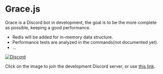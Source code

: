 # Grace.js

Grace is a Discord bot in development, the goal is to be the more complete as possible, keeping a good performance.
  - Redis will be added for in-memory data structure.
  - Performance tests are analyzed in the commands(not documented yet).
  - ...

[![Discord](https://discordapp.com/assets/fc0b01fe10a0b8c602fb0106d8189d9b.png)](https://discord.gg/w8GxU7R)

Click on the image to join the development Discord server, or use [this link](https://discord.gg/w8GxU7R).

